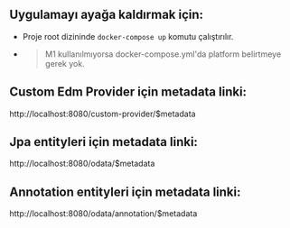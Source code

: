 ## Uygulamayı ayağa kaldırmak için:
- Proje root dizininde `docker-compose up` komutu çalıştırılır.
- > M1 kullanılmıyorsa docker-compose.yml'da platform belirtmeye gerek yok.

## Custom Edm Provider için metadata linki:
http://localhost:8080/custom-provider/$metadata
## Jpa entityleri için metadata linki:
http://localhost:8080/odata/$metadata
## Annotation entityleri için metadata linki:
http://localhost:8080/odata/annotation/$metadata

